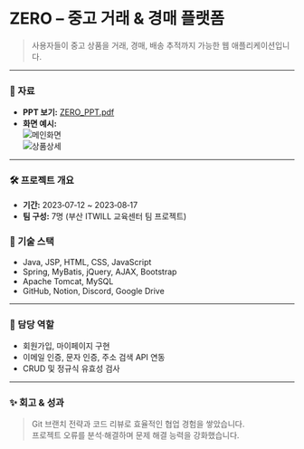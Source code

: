 # ZERO – 중고 거래 & 경매 플랫폼

> 사용자들이 중고 상품을 거래, 경매, 배송 추적까지 가능한 웹 애플리케이션입니다.

---

### 📌 자료
- **PPT 보기:** [ZERO_PPT.pdf](docs/ZERO.pdf)  
- **화면 예시:**  
  ![메인화면](screenshots/main.png)  
  ![상품상세](screenshots/detail.png)

---

### 🛠 프로젝트 개요
- **기간:** 2023‑07‑12 ~ 2023‑08‑17  
- **팀 구성:** 7명 (부산 ITWILL 교육센터 팀 프로젝트)  

### 🔧 기술 스택
- Java, JSP, HTML, CSS, JavaScript  
- Spring, MyBatis, jQuery, AJAX, Bootstrap  
- Apache Tomcat, MySQL  
- GitHub, Notion, Discord, Google Drive  

---

### 🎯 담당 역할
- 회원가입, 마이페이지 구현  
- 이메일 인증, 문자 인증, 주소 검색 API 연동  
- CRUD 및 정규식 유효성 검사  

---

### ✨ 회고 & 성과
> Git 브랜치 전략과 코드 리뷰로 효율적인 협업 경험을 쌓았습니다.  
> 프로젝트 오류를 분석·해결하며 문제 해결 능력을 강화했습니다.
